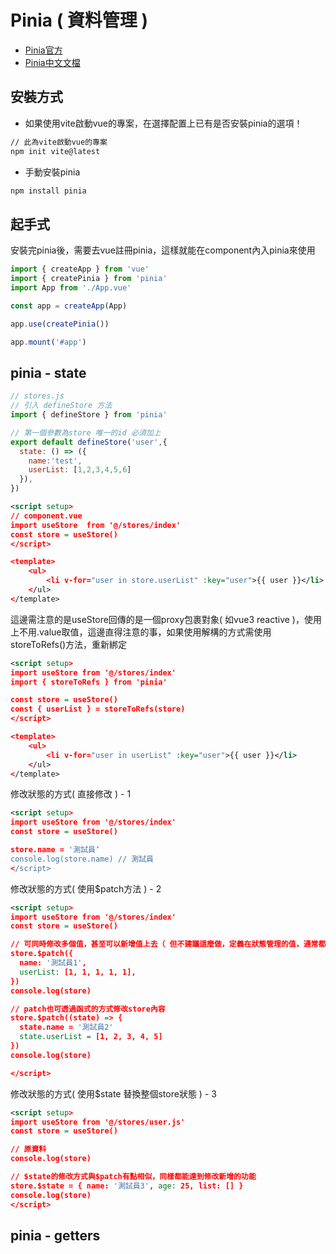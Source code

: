 # Pinia ( 資料管理 ) 
- [Pinia官方](https://pinia.vuejs.org/)
- [Pinia中文文檔](https://pinia.web3doc.top/introduction.html)


## 安裝方式
- 如果使用vite啟動vue的專案，在選擇配置上已有是否安裝pinia的選項！
```sh
// 此為vite啟動vue的專案
npm init vite@latest
```
- 手動安裝pinia
```sh
npm install pinia
```

## 起手式 <div id="pinia-init"></div>
安裝完pinia後，需要去vue註冊pinia，這樣就能在component內入pinia來使用
<!--sec data-title="起手式 範例 :" data-id="section1" data-show=true ces-->

```js
import { createApp } from 'vue'
import { createPinia } from 'pinia'
import App from './App.vue'

const app = createApp(App)

app.use(createPinia())

app.mount('#app')
```

<!--endsec-->




## pinia - state <div id="pinia-state"></div>

<!--sec data-title="State 範例 :" data-id="section2" data-show=true ces-->

```js
// stores.js
// 引入 defineStore 方法 
import { defineStore } from 'pinia'

// 第一個參數為store 唯一的id 必須加上
export default defineStore('user',{
  state: () => ({
    name:'test',  
    userList: [1,2,3,4,5,6]
  }),
})
```

```xml
<script setup>
// component.vue
import useStore  from '@/stores/index'
const store = useStore()
</script>

<template>
    <ul>
        <li v-for="user in store.userList" :key="user">{{ user }}</li>
    </ul>
</template>
```

這邊需注意的是useStore回傳的是一個proxy包裹對象( 如vue3 reactive )，使用上不用.value取值，這邊直得注意的事，如果使用解構的方式需使用storeToRefs()方法，重新綁定

```xml
<script setup>
import useStore from '@/stores/index'
import { storeToRefs } from 'pinia'

const store = useStore()
const { userList } = storeToRefs(store)
</script>

<template>
    <ul>
        <li v-for="user in userList" :key="user">{{ user }}</li>
    </ul>
</template>
```

修改狀態的方式( 直接修改 ) - 1 
```xml
<script setup>
import useStore from '@/stores/index'
const store = useStore()

store.name = '測試員‘
console.log(store.name) // 測試員
</script>
```

修改狀態的方式( 使用$patch方法 ) - 2
```xml
<script setup>
import useStore from '@/stores/index'
const store = useStore()

// 可同時修改多個值，甚至可以新增值上去（ 但不建議這麼做，定義在狀態管理的值，通常都事先規劃好才定義在上面，很少會透過程式碼直接新增！ ）
store.$patch({
  name: '測試員1',
  userList: [1, 1, 1, 1, 1],
})
console.log(store)

// patch也可透過函式的方式修改store內容
store.$patch((state) => {
  state.name = '測試員2'
  state.userList = [1, 2, 3, 4, 5]
})
console.log(store)

</script>
```

修改狀態的方式( 使用$state 替換整個store狀態 ) - 3
```xml
<script setup>
import useStore from '@/stores/user.js'
const store = useStore()

// 原資料
console.log(store)

// $state的修改方式與$patch有點相似，同樣都能達到修改新增的功能
store.$state = { name: '測試員3', age: 25, list: [] }
console.log(store)
</script>
```
<!--endsec-->


## pinia - getters